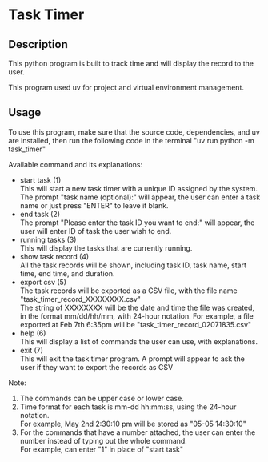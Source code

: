 # Task Timer

## Description
This python program is built to track time and will display the record to the user.

This program used uv for project and virtual environment management.

## Usage
To use this program, make sure that the source code, dependencies, and uv are installed, then run the following code in the terminal "uv run python -m task_timer"

Available command and its explanations:

- start task (1)  
    This will start a new task timer with a unique ID assigned by the system.  
    The prompt "task name (optional):" will appear, the user can enter a task name or just press "ENTER" to leave it blank.
- end task (2)  
    The prompt "Please enter the task ID you want to end:" will appear, the user will enter ID of task the user wish to end.
- running tasks (3)  
    This will display the tasks that are currently running.
- show task record (4)  
    All the task records will be shown, including task ID, task name, start time, end time, and duration.
- export csv (5)  
    The task records will be exported as a CSV file, with the file name "task_timer_record_XXXXXXXX.csv"  
    The string of XXXXXXXX will be the date and time the file was created, in the format mm/dd/hh/mm, with 24-hour notation.
    For example, a file exported at Feb 7th 6:35pm will be "task_timer_record_02071835.csv"
- help (6)  
    This will display a list of commands the user can use, with explanations.
- exit (7)  
    This will exit the task timer program. A prompt will appear to ask the user if they want to export the records as CSV

Note: 
1. The commands can be upper case or lower case. 
2. Time format for each task is mm-dd hh:mm:ss, using the 24-hour notation.  
    For example, May 2nd 2:30:10 pm will be stored as "05-05 14:30:10"
3. For the commands that have a number attached, the user can enter the number instead of typing out the whole command.  
    For example, can enter "1" in place of "start task"
